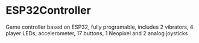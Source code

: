 # ESP32Controller
Game controller based on ESP32, fully programable, includes 2 vibrators, 4 player LEDs, accelerometer, 17 buttons, 1 Neopixel and 2 analog joysticks
